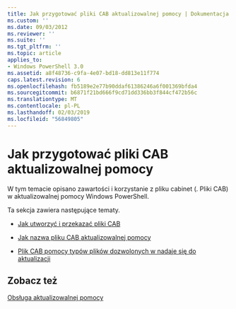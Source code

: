 ```yaml
---
title: Jak przygotować pliki CAB aktualizowalnej pomocy | Dokumentacja firmy Microsoft
ms.custom: ''
ms.date: 09/03/2012
ms.reviewer: ''
ms.suite: ''
ms.tgt_pltfrm: ''
ms.topic: article
applies_to:
- Windows PowerShell 3.0
ms.assetid: a8f48736-c9fa-4e07-bd18-dd813e11f774
caps.latest.revision: 6
ms.openlocfilehash: fb5189e2e77b90ddaf61386246a6f001369bfda4
ms.sourcegitcommit: b6871f21bd666f9cd71dd336bb3f844cf472b56c
ms.translationtype: MT
ms.contentlocale: pl-PL
ms.lasthandoff: 02/03/2019
ms.locfileid: "56849805"
---
```

# <a name="how-to-prepare-updatable-help-cab-files"></a>Jak przygotować pliki CAB aktualizowalnej pomocy

W tym temacie opisano zawartości i korzystanie z pliku cabinet (. Pliki CAB) w aktualizowalnej pomocy Windows PowerShell.

Ta sekcja zawiera następujące tematy.

- [Jak utworzyć i przekazać pliki CAB](./how-to-create-and-upload-cab-files.md)

- [Jak nazwa pliku CAB aktualizowalnej pomocy](./how-to-name-an-updatable-help-cab-file.md)

- [Plik CAB pomocy typów plików dozwolonych w nadaje się do aktualizacji](./file-types-permitted-in-an-updatable-help-cab-file.md)

## <a name="see-also"></a>Zobacz też

[Obsługa aktualizowalnej pomocy](./supporting-updatable-help.md)